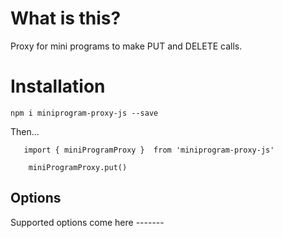 # What is this?

Proxy for mini programs to make PUT and DELETE calls.

# Installation

`npm i miniprogram-proxy-js --save`

Then...

```
   import { miniProgramProxy }  from 'miniprogram-proxy-js'

    miniProgramProxy.put()

```

## Options

Supported options come here -------
